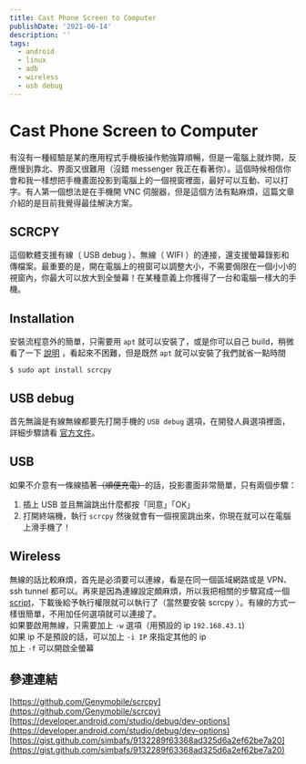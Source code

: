 ```yaml
---
title: Cast Phone Screen to Computer
publishDate: '2021-06-14'
description: ''
tags:
  - android
  - linux
  - adb
  - wireless
  - usb debug
---
```


# Cast Phone Screen to Computer

有沒有一種經驗是某的應用程式手機板操作勉強算順暢，但是一電腦上就炸開，反應慢到靠北、界面又很難用（沒錯 messenger 我正在看著你）。這個時候相信你會和我一樣想把手機畫面投影到電腦上的一個視窗裡面，最好可以互動、可以打字。有人第一個想法是在手機開 VNC 伺服器，但是這個方法有點麻煩，這篇文章介紹的是目前我覺得最佳解決方案。

## SCRCPY

這個軟體支援有線（ USB debug ）、無線（ WIFI ）的連接，還支援螢幕錄影和傳檔案。最重要的是，開在電腦上的視窗可以調整大小，不需要侷限在一個小小的視窗內，你最大可以放大到全螢幕！在某種意義上你獲得了一台和電腦一樣大的手機。

## Installation

安裝流程意外的簡單，只需要用 `apt` 就可以安裝了，或是你可以自己 build，稍微看了一下 [說明](https://github.com/Genymobile/scrcpy/blob/master/BUILD.md) ，看起來不困難，但是既然 `apt` 就可以安裝了我們就省一點時間

```
$ sudo apt install scrcpy
```

## USB debug

首先無論是有線無線都要先打開手機的 `USB debug` 選項，在開發人員選項裡面，詳細步驟請看 [官方文件](https://developer.android.com/studio/debug/dev-options#enable)。

## USB

如果不介意有一條線插著~~（順便充電）~~的話，投影畫面非常簡單，只有兩個步驟：

1. 插上 USB 並且無論跳出什麼都按「同意」「OK」
2. 打開終端機，執行 `scrcpy`
   然後就會有一個視窗跳出來，你現在就可以在電腦上滑手機了！

## Wireless

無線的話比較麻煩，首先是必須要可以連線，看是在同一個區域網路或是 VPN、ssh tunnel 都可以。再來是因為連線設定頗麻煩，所以我把相關的步驟寫成一個 [script](https://gist.github.com/simbafs/9132289f63368ad325d6a2ef62be7a20)，下載後給予執行權限就可以執行了（當然要安裝 scrcpy ）。有線的方式一樣很簡單，不用加任何選項就可以連接了。  
如果要啟用無線，只需要加上 `-w` 選項（用預設的 ip `192.168.43.1`)  
如果 ip 不是預設的話，可以加上 `-i IP` 來指定其他的 ip  
加上 `-f` 可以開啟全螢幕

## 參連連結

[https://github.com/Genymobile/scrcpy](https://github.com/Genymobile/scrcpy)
[https://developer.android.com/studio/debug/dev-options](https://developer.android.com/studio/debug/dev-options)
[https://gist.github.com/simbafs/9132289f63368ad325d6a2ef62be7a20](https://gist.github.com/simbafs/9132289f63368ad325d6a2ef62be7a20)
